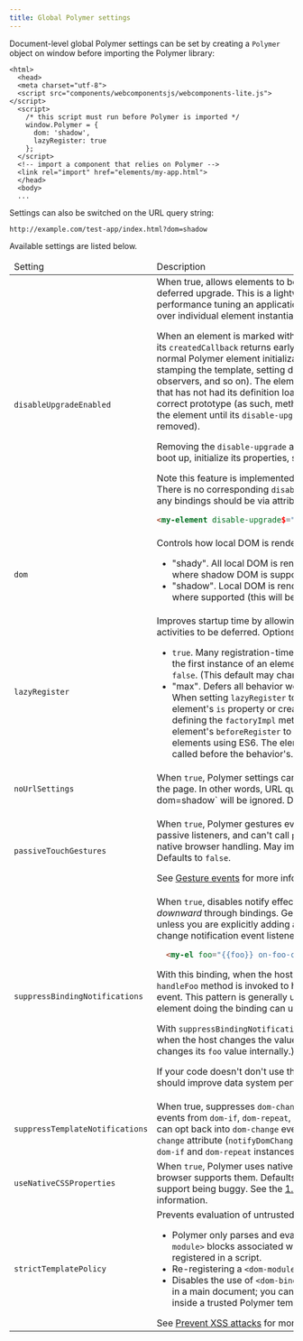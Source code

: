 ```yaml
---
title: Global Polymer settings
---
```


Document-level global Polymer settings can be set
by creating a `Polymer` object on window before importing the Polymer
library:

```
<html>
  <head>
  <meta charset="utf-8">
  <script src="components/webcomponentsjs/webcomponents-lite.js"></script>
  <script>
    /* this script must run before Polymer is imported */
    window.Polymer = {
      dom: 'shadow',
      lazyRegister: true
    };
  </script>
  <!-- import a component that relies on Polymer -->
  <link rel="import" href="elements/my-app.html">
  </head>
  <body>
  ...
```

Settings can also be switched on the URL query string:

    http://example.com/test-app/index.html?dom=shadow

Available settings are listed below.

<table>
<thead>
<tr>
  <td>
    Setting
  </td>
  <td>
    Description
  </td>
</tr>
</thead>
<tbody>
  <tr>
    <td>
      <code>disableUpgradeEnabled</code>
    </td>
    <td>
When true, allows elements to be selectively marked for deferred upgrade.
This is a lightweight feature useful for performance tuning an application, giving fine-grained
control over individual element instantiation cost.

<p>When an element is marked with the <code>disable-upgrade</code> attribute, its
<code>createdCallback</code> returns early without performing any of the normal Polymer
element initialization steps (for example, stamping the template, setting default properties,
running observers, and so on). The element behaves like an element that has not had its
definition loaded, <strong>except</strong> that it has the correct prototype (as such, methods
should not be called on the element until its <code>disable-upgrade</code> attribute has been
removed).</p>

<p>Removing the <code>disable-upgrade</code> attribute causes the element to boot up, initialize
its properties, stamp its template, and so on.</p>

<p>Note this feature is implemented as an attribute API only.  There is no corresponding
<code>disableUpgrade</code> property.  As such, any bindings should be via attribute
bindings. For example:</p>

```html
<my-element disable-upgrade$="{{!loggedIn}}"></my-element>
```

</td>
  </tr>
  <tr>
    <td>
      <code>dom</code>
    </td>
    <td>
      Controls how local DOM is rendered. Options:
      <ul>
        <li>
          "shady". All local DOM is rendered using shady DOM, even where shadow DOM is
          supported (current default).
        </li>
        <li>
          "shadow". Local DOM is rendered using shadow DOM where supported (this will be
          the default in the future).
        </li>
      </ul>
    </td>
  </tr>
  <tr>
    <td>
      <code>lazyRegister</code>
    </td>
    <td>
      Improves startup time by allowing some some registration time activities to be deferred.
      Options:
      <ul>
        <li>
          <code>true</code>. Many registration-time activities are deferred until the first instance
          of an element type is created. Defaults to <code>false</code>. (This default may change in
          the future.)
        </li>
        <li>
          "max". Defers all behavior work until first element creation. When setting
          <code>lazyRegister</code> to <code>"max"</code>, you cannot set an element's <code>is</code>
          property or create a custom constructor by defining the <code>factoryImpl</code> method.
          Polymer calls your element's <code>beforeRegister</code> to preserve the ability to define
          elements using ES6. The element's <code>beforeRegister</code> is called before the
          behavior's.
        </li>
      </ul>
    </td>
  </tr>
  <tr>
    <td>
      <code>noUrlSettings</code>
    </td>
    <td>
      When <code>true</code>, Polymer settings can only be sent from a script in the page. In
      other words, URL query parameters such as `?dom=shadow` will be ignored. Defaults to
      <code>false</code>.
    </td>
  </tr>
  <tr>
    <td>
      <code>passiveTouchGestures</code>
    </td>
    <td>
      <p>
        When <code>true</code>, Polymer gestures event listeners are all added as passive listeners,
        and can't call <code>preventDefault</code> to prevent the native browser handling. May 
        improve scroll performance. Defaults to <code>false</code>.
      <p>
        See <a href="gesture-events">Gesture events</a> for more information.
    </td>
  </tr>
  <tr>
    <td>
      <code>suppressBindingNotifications</code>
    </td>
    <td>
When <code>true</code>, disables notify effects when propagating data <em>downward</em>
through bindings. Generally these are not useful unless you are explicitly adding a binding
and a property change notification event listener on the same element:

```html
  <my-el foo="{{foo}} on-foo-changed="handleFoo"></my-el>
```

<p>With this binding, when the host changes the value of <code>foo</code>, its
<code>handleFoo</code> method is invoked to handle the change notification event. This pattern
is generally unnecessary since the host element doing the binding can use a <code>foo</code>
observer instead.</p>

<p>With <code>suppressBindingNotifications: true</code>, the event isn't fired  when the host
changes the value (but is still fired if `my-el` changes its <code>foo</code> value internally.)</p>

<p>If your code doesn't don't use this pattern, enabling this flag should improve data system
performance.</p>
    </td>
  </tr>
  <tr>
    <td>
     <code>suppressTemplateNotifications</code>
    </td>
    <td>
      When true, suppresses <code>dom-change</code> and <code>rendered-item-count</code> events from
      <code>dom-if</code>, <code>dom-repeat</code>, and <code>dom-bind</code> elements. Users can
      opt back into <code>dom-change</code> events by setting the <code>notify-dom-change</code>
      attribute (<code>notifyDomChange: true</code> property) on individual <code>dom-if</code>
      and <code>dom-repeat</code> instances.
    </td>
  </tr>
  <tr>
    <td>
      <code>useNativeCSSProperties</code>
    </td>
    <td>
      When <code>true</code>, Polymer uses native custom CSS properties if the browser supports
      them. Defaults to <code>false</code> because of Safari 9 support being buggy. See the
      <a href="/1.0/docs/release-notes#v-1-6-0">1.6.0 release notes</a>
      for more information.
    </td>
  </tr>
  <tr>
    <td>
      <code>strictTemplatePolicy</code>
    </td>
    <td>
      Prevents evaluation of untrusted template code. 
      When <code>true</code>:
      <ul>
        <li>Polymer only parses and evaluates templates from <code>&lt;dom-module&gt;</code> blocks associated with elements that have been registered in a script.
        </li>
        <li>Re-registering a <code>&lt;dom-module&gt;</code> is disabled.</li>
        <li>Disables the use of <code>&lt;dom-bind&gt;</code>, <code>&lt;dom-if&gt;</code>, and <code>&lt;dom-repeat&gt;</code> in a main document; you can only use these elements inside a trusted Polymer template.</li>
      </ul>
      See
      <a href="/1.0/toolbox/xss">Prevent XSS attacks</a>
      for more information.
    </td>
  </tr>
</tbody>
</table>



